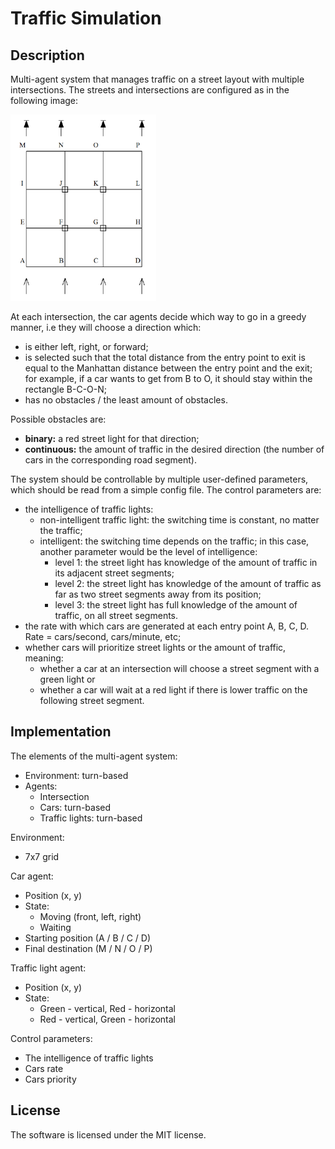 # Traffic Simulation

## Description
Multi-agent system that manages traffic on a street layout with multiple intersections. The streets and intersections are configured as in the following image:

![Intersection image](images/intersection.png)

At each intersection, the car agents decide which way to go in a greedy manner, i.e they will choose a direction which:
- is either left, right, or forward;
- is selected such that the total distance from the entry point to exit is equal to the Manhattan distance between the entry point and the exit; for example, if a car wants to get from B to O, it should stay within the rectangle B-C-O-N;
- has no obstacles / the least amount of obstacles.

Possible obstacles are:
- **binary:** a red street light for that direction;
- **continuous:** the amount of traffic in the desired direction (the number of cars in the corresponding road segment).

The system should be controllable by multiple user-defined parameters, which should be read from a simple config file. The control parameters are:
- the intelligence of traffic lights:
    - non-intelligent traffic light: the switching time is constant, no matter the traffic;
    - intelligent: the switching time depends on the traffic; in this case, another parameter would be the level of intelligence:
        - level 1: the street light has knowledge of the amount of traffic in its adjacent street segments;
        - level 2: the street light has knowledge of the amount of traffic as far as two street segments away from its position;
        - level 3: the street light has full knowledge of the amount of traffic, on all street segments.
- the rate with which cars are generated at each entry point A, B, C, D. Rate = cars/second, cars/minute, etc;
- whether cars will prioritize street lights or the amount of traffic, meaning:
    - whether a car at an intersection will choose a street segment with a green light or
    - whether a car will wait at a red light if there is lower traffic on the following street segment.

## Implementation
The elements of the multi-agent system:
- Environment: turn-based
- Agents:
    - Intersection
    - Cars: turn-based
    - Traffic lights: turn-based
    
Environment:
- 7x7 grid

Car agent:
- Position (x, y)
- State:
    - Moving (front, left, right)
    - Waiting
- Starting position (A / B / C / D)
- Final destination (M / N / O / P)

Traffic light agent:
- Position (x, y)
- State:
    - Green - vertical, Red - horizontal
    - Red - vertical, Green - horizontal

Control parameters:
- The intelligence of traffic lights
- Cars rate
- Cars priority

## License
The software is licensed under the MIT license.